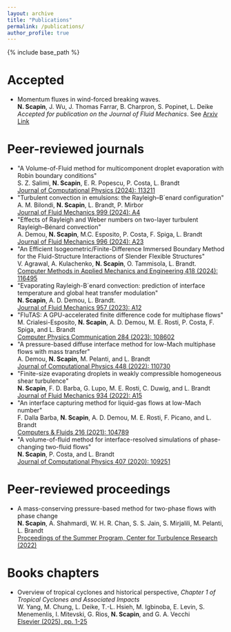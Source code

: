 ```yaml
---
layout: archive
title: "Publications"
permalink: /publications/
author_profile: true
--- 
```


{% include base_path %}

Accepted
======
* Momentum fluxes in wind-forced breaking waves. \
  **N. Scapin**, J. Wu, J. Thomas Farrar, B. Charpron, S. Popinet, L. Deike \
  <em>Accepted for publication on the Journal of Fluid Mechanics</em>. See [Arxiv Link](http://arxiv.org/abs/2411.03415)
    
Peer-reviewed journals
======
* "A Volume-of-Fluid method for multicomponent droplet evaporation with Robin boundary conditions" \
  S. Z. Salimi, **N. Scapin**, E. R. Popescu, P. Costa, L. Brandt \
  [Journal of Computational Physics (2024): 113211](https://www.sciencedirect.com/science/article/pii/S0021999124004601)
* "Turbulent convection in emulsions: the Rayleigh–B´enard configuration" \
  A. M. Bilondi, **N. Scapin**, L. Brandt, P. Mirbor \
  [Journal of Fluid Mechanics 999 (2024): A4](https://www.cambridge.org/core/journals/journal-of-fluid-mechanics/article/turbulent-convection-in-emulsions-the-rayleighbenard-configuration/C181E4DE91567EF267E48F6B1643DF7B)
* "Effects of Rayleigh and Weber numbers on two-layer turbulent Rayleigh–Bénard convection" \
  A. Demou, **N. Scapin**, M.C. Esposito, P. Costa, F. Spiga, L. Brandt \
  [Journal of Fluid Mechanics 996 (2024): A23](https://www.cambridge.org/core/journals/journal-of-fluid-mechanics/article/effects-of-rayleigh-and-weber-numbers-on-twolayer-turbulent-rayleighbenard-convection/1D97114A8D2BDBFFBAEC26EA8B910B09)
* "An Efficient Isogeometric/Finite-Difference Immersed Boundary Method for the Fluid-Structure Interactions of Slender Flexible Structures" \
  V. Agrawal, A. Kulachenko, **N. Scapin**, O. Tammisola, L. Brandt. \
  [Computer Methods in Applied Mechanics and Engineering 418 (2024): 116495](https://www.sciencedirect.com/science/article/pii/S0045782523006199)
* "Evaporating Rayleigh-B´enard convection: prediction of interface temperature and global heat transfer modulation" \
  **N. Scapin**, A. D. Demou, L. Brandt. \
  [Journal of Fluid Mechanics 957 (2023): A12](https://www.cambridge.org/core/journals/journal-of-fluid-mechanics/article/evaporating-rayleighbenard-convection-prediction-of-interface-temperature-and-global-heat-transfer-modulation/5A616CC444D34ACBBA4817B91F53C62F)
* "FluTAS: A GPU-accelerated finite difference code for multiphase flows" \
  M. Crialesi-Esposito, **N. Scapin**, A. D. Demou, M. E. Rosti, P. Costa, F. Spiga, and L. Brandt \
  [Computer Physics Communication 284 (2023): 108602](https://www.sciencedirect.com/science/article/pii/S0010465522003216)
* "A pressure-based diffuse interface method for low-Mach multiphase flows with mass transfer" \
  A. Demou, **N. Scapin**, M. Pelanti, and L. Brandt \
  [Journal of Computational Physics 448 (2022): 110730](https://www.sciencedirect.com/science/article/pii/S0021999121006252)
* "Finite-size evaporating droplets in weakly compressible homogeneous shear turbulence" \
  **N. Scapin**, F. D. Barba, G. Lupo, M. E. Rosti, C. Duwig, and L. Brandt \
  [Journal of Fluid Mechanics 934 (2022): A15](https://www.cambridge.org/core/journals/journal-of-fluid-mechanics/article/finitesize-evaporating-droplets-in-weakly-compressible-homogeneous-shear-turbulence/2470139EBD897B842E771AAA75750326)
* "An interface capturing method for liquid-gas flows at low-Mach number" \
  F. Dalla Barba, **N. Scapin**, A. D. Demou, M. E. Rosti, F. Picano, and L. Brandt \
  [Computers \& Fluids 216 (2021): 104789](https://www.sciencedirect.com/science/article/abs/pii/S0045793020303595)
* "A volume-of-fluid method for interface-resolved simulations of phase-changing two-fluid flows" \
  **N. Scapin**, P. Costa, and L. Brandt \
  [Journal of Computational Physics 407 (2020): 109251](https://www.sciencedirect.com/science/article/abs/pii/S0021999120300255)

Peer-reviewed proceedings
======
* A mass-conserving pressure-based method for two-phase flows with phase change \
  **N. Scapin**, A. Shahmardi, W. H. R. Chan, S. S. Jain, S. Mirjalili, M. Pelanti, L. Brandt \
  [Proceedings of the Summer Program, Center for Turbulence Research (2022)](https://web.stanford.edu/~sjsuresh/iii08_Scapin.pdf)

Books chapters
======
* Overview of tropical cyclones and historical perspective, <em>Chapter 1 of Tropical Cyclones and Associated Impacts</em> \
  W. Yang, M. Chung, L. Deike, T.-L. Hsieh, M. Igbinoba, E. Levin, S. Menemenlis, I. Mitevski, G. Rios, **N. Scapin**, and G. A. Vecchi \
  [Elsevier (2025), pp. 1-25](https://shop.elsevier.com/books/tropical-cyclones-and-associated-impacts/villarini/978-0-323-95390-0)
